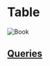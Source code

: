 # Table

![Book](https://user-images.githubusercontent.com/101666279/193799590-be2b6b43-5495-4cba-949e-9755d3dd719d.png)

## [Queries](https://github.com/ZabiyakaDaniil/SQL/blob/main/Stepik.org/SQL%20simulator/Book/Book.sql)
